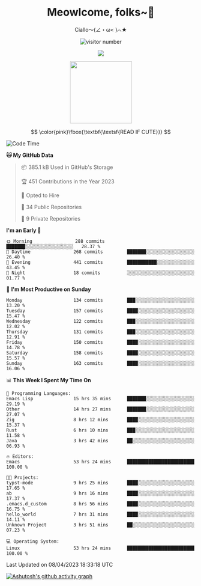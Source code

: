 <div align="center">
  <h1>Meowlcome, folks~👋</h1>
  <p>Ciallo～(∠・ω< )⌒★</p>
</div>

<p align="center">
  <img src="https://count.getloli.com/get/@Ziqi-Yang?theme=rule34" alt="visitor number" />
</p>

<p align="center">
  <img src="https://skillicons.dev/icons?i=rust,c,py,flutter,go,java,js,bash,linux,emacs" />
</p>
<p align="center">
  <img height="165" src="https://github-readme-stats.vercel.app/api?username=Ziqi-Yang&show_icons=true&include_all_commits=true&hide_border=true" />
</p>

$$
\color{pink}\fbox{\textbf{\textsf{READ IF CUTE}}}
$$

<!--START_SECTION:waka-->
![Code Time](http://img.shields.io/badge/Code%20Time-861%20hrs%2057%20mins-blue)

**🐱 My GitHub Data** 

> 📦 385.1 kB Used in GitHub's Storage 
 > 
> 🏆 451 Contributions in the Year 2023
 > 
> 💼 Opted to Hire
 > 
> 📜 34 Public Repositories 
 > 
> 🔑 9 Private Repositories 
 > 
**I'm an Early 🐤** 

```text
🌞 Morning                288 commits         ███████░░░░░░░░░░░░░░░░░░   28.37 % 
🌆 Daytime                268 commits         ███████░░░░░░░░░░░░░░░░░░   26.40 % 
🌃 Evening                441 commits         ███████████░░░░░░░░░░░░░░   43.45 % 
🌙 Night                  18 commits          ░░░░░░░░░░░░░░░░░░░░░░░░░   01.77 % 
```
📅 **I'm Most Productive on Sunday** 

```text
Monday                   134 commits         ███░░░░░░░░░░░░░░░░░░░░░░   13.20 % 
Tuesday                  157 commits         ████░░░░░░░░░░░░░░░░░░░░░   15.47 % 
Wednesday                122 commits         ███░░░░░░░░░░░░░░░░░░░░░░   12.02 % 
Thursday                 131 commits         ███░░░░░░░░░░░░░░░░░░░░░░   12.91 % 
Friday                   150 commits         ████░░░░░░░░░░░░░░░░░░░░░   14.78 % 
Saturday                 158 commits         ████░░░░░░░░░░░░░░░░░░░░░   15.57 % 
Sunday                   163 commits         ████░░░░░░░░░░░░░░░░░░░░░   16.06 % 
```


📊 **This Week I Spent My Time On** 

```text
💬 Programming Languages: 
Emacs Lisp               15 hrs 35 mins      ███████░░░░░░░░░░░░░░░░░░   29.19 % 
Other                    14 hrs 27 mins      ███████░░░░░░░░░░░░░░░░░░   27.07 % 
Zig                      8 hrs 12 mins       ████░░░░░░░░░░░░░░░░░░░░░   15.37 % 
Rust                     6 hrs 10 mins       ███░░░░░░░░░░░░░░░░░░░░░░   11.58 % 
Java                     3 hrs 42 mins       ██░░░░░░░░░░░░░░░░░░░░░░░   06.93 % 

🔥 Editors: 
Emacs                    53 hrs 24 mins      █████████████████████████   100.00 % 

🐱‍💻 Projects: 
typst-mode               9 hrs 25 mins       ████░░░░░░░░░░░░░░░░░░░░░   17.65 % 
ab                       9 hrs 16 mins       ████░░░░░░░░░░░░░░░░░░░░░   17.37 % 
.emacs.d_custom          8 hrs 56 mins       ████░░░░░░░░░░░░░░░░░░░░░   16.75 % 
hello_world              7 hrs 31 mins       ████░░░░░░░░░░░░░░░░░░░░░   14.11 % 
Unknown Project          3 hrs 51 mins       ██░░░░░░░░░░░░░░░░░░░░░░░   07.23 % 

💻 Operating System: 
Linux                    53 hrs 24 mins      █████████████████████████   100.00 % 
```


 Last Updated on 08/04/2023 18:33:18 UTC
<!--END_SECTION:waka-->


[![Ashutosh's github activity graph](https://github-readme-activity-graph.cyclic.app/graph?username=Ziqi-Yang&theme=github)](https://github.com/ashutosh00710/github-readme-activity-graph)
